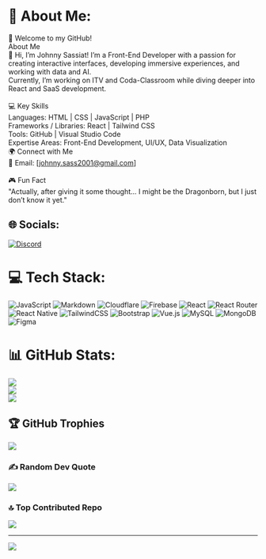 # 💫 About Me:
👾 Welcome to my GitHub!<br>About Me<br>👋 Hi, I’m Johnny Sassiat! I’m a Front-End Developer with a passion for creating interactive interfaces, developing immersive experiences, and working with data and AI.<br>Currently, I’m working on ITV and Coda-Classroom while diving deeper into React and SaaS development.<br><br>💻 Key Skills<br>Languages: HTML | CSS | JavaScript | PHP<br>Frameworks / Libraries: React | Tailwind CSS<br>Tools: GitHub | Visual Studio Code<br>Expertise Areas: Front-End Development, UI/UX, Data Visualization<br>🌍 Connect with Me<br>📧 Email: [johnny.sass2001@gmail.com]<br><br>🎮 Fun Fact<br>"Actually, after giving it some thought... I might be the Dragonborn, but I just don’t know it yet."


## 🌐 Socials:
[![Discord](https://img.shields.io/badge/Discord-%237289DA.svg?logo=discord&logoColor=white)](https://discord.gg/aaaa) 

# 💻 Tech Stack:
![JavaScript](https://img.shields.io/badge/javascript-%23323330.svg?style=plastic&logo=javascript&logoColor=%23F7DF1E) ![Markdown](https://img.shields.io/badge/markdown-%23000000.svg?style=plastic&logo=markdown&logoColor=white) ![Cloudflare](https://img.shields.io/badge/Cloudflare-F38020?style=plastic&logo=Cloudflare&logoColor=white) ![Firebase](https://img.shields.io/badge/firebase-%23039BE5.svg?style=plastic&logo=firebase) ![React](https://img.shields.io/badge/react-%2320232a.svg?style=plastic&logo=react&logoColor=%2361DAFB) ![React Router](https://img.shields.io/badge/React_Router-CA4245?style=plastic&logo=react-router&logoColor=white) ![React Native](https://img.shields.io/badge/react_native-%2320232a.svg?style=plastic&logo=react&logoColor=%2361DAFB) ![TailwindCSS](https://img.shields.io/badge/tailwindcss-%2338B2AC.svg?style=plastic&logo=tailwind-css&logoColor=white) ![Bootstrap](https://img.shields.io/badge/bootstrap-%238511FA.svg?style=plastic&logo=bootstrap&logoColor=white) ![Vue.js](https://img.shields.io/badge/vue.js-%2335495e.svg?style=plastic&logo=vuedotjs&logoColor=%234FC08D) ![MySQL](https://img.shields.io/badge/mysql-4479A1.svg?style=plastic&logo=mysql&logoColor=white) ![MongoDB](https://img.shields.io/badge/MongoDB-%234ea94b.svg?style=plastic&logo=mongodb&logoColor=white) ![Figma](https://img.shields.io/badge/figma-%23F24E1E.svg?style=plastic&logo=figma&logoColor=white)
# 📊 GitHub Stats:
![](https://github-readme-stats.vercel.app/api?username=Sjossa&theme=transparent&hide_border=false&include_all_commits=true&count_private=true)<br/>
![](https://github-readme-streak-stats.herokuapp.com/?user=Sjossa&theme=transparent&hide_border=false)<br/>
![](https://github-readme-stats.vercel.app/api/top-langs/?username=Sjossa&theme=transparent&hide_border=false&include_all_commits=true&count_private=true&layout=compact)

## 🏆 GitHub Trophies
![](https://github-profile-trophy.vercel.app/?username=Sjossa&theme=vue-dark&no-frame=false&no-bg=true&margin-w=4)

### ✍️ Random Dev Quote
![](https://quotes-github-readme.vercel.app/api?type=horizontal&theme=radical)

### 🔝 Top Contributed Repo
![](https://github-contributor-stats.vercel.app/api?username=Sjossa&limit=5&theme=dark&combine_all_yearly_contributions=true)

---
[![](https://visitcount.itsvg.in/api?id=Sjossa&icon=5&color=13)](https://visitcount.itsvg.in)

<!-- Proudly created with GPRM ( https://gprm.itsvg.in ) -->
